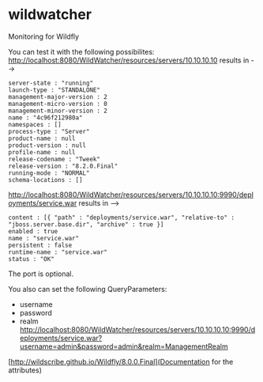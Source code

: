 # wildwatcher
Monitoring for Wildfly

You can test it with the following possibilites:
[http://localhost:8080/WildWatcher/resources/servers/10.10.10.10](http://localhost:8080/WildWatcher/resources/servers/10.10.10.10)
results in -->
```
server-state : "running"
launch-type : "STANDALONE"
management-major-version : 2
management-micro-version : 0
management-minor-version : 2
name : "4c96f212980a"
namespaces : []
process-type : "Server"
product-name : null
product-version : null
profile-name : null
release-codename : "Tweek"
release-version : "8.2.0.Final"
running-mode : "NORMAL"
schema-locations : []
```

[http://localhost:8080/WildWatcher/resources/servers/10.10.10.10:9990/deployments/service.war](http://localhost:8080/WildWatcher/resources/servers/10.10.10.10:9990/deployments/service.war)
results in -->
```
content : [{ "path" : "deployments/service.war", "relative-to" : "jboss.server.base.dir", "archive" : true }]
enabled : true
name : "service.war"
persistent : false
runtime-name : "service.war"
status : "OK"
```

The port is optional.

You also can set the following QueryParameters:
- username
- password
- realm
[http://localhost:8080/WildWatcher/resources/servers/10.10.10.10:9990/deployments/service.war?username=admin&password=admin&realm=ManagementRealm](http://localhost:8080/WildWatcher/resources/servers/10.10.10.10:9990/deployments/service.war?username=admin&password=admin&realm=ManagementRealm)

[http://wildscribe.github.io/Wildfly/8.0.0.Final](Documentation for the attributes)


